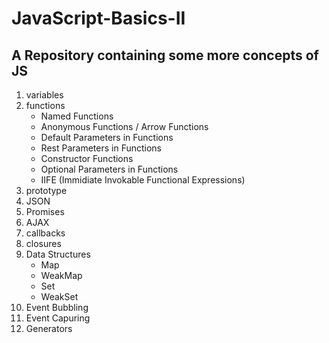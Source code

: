 # JavaScript-Basics-II
A Repository containing some more concepts of JS
-------------------------------------------------

1. variables
2. functions
   	* Named Functions
	* Anonymous Functions / Arrow Functions
	* Default Parameters in Functions
	* Rest Parameters in Functions
	* Constructor Functions
	* Optional Parameters in Functions
	* IIFE (Immidiate Invokable Functional Expressions)
3. prototype
4. JSON
5. Promises
6. AJAX
7. callbacks
8. closures
9. Data Structures
	* Map
	* WeakMap
	* Set
	* WeakSet
10. Event Bubbling
11. Event Capuring
12. Generators
